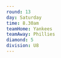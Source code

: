 ```yaml
---
round: 13
day: Saturday
time: 8.30am
teamHome: Yankees
teamAway: Phillies
diamond: 5
division: U8
---
```

